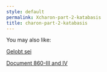 ```yaml
---
style: default
permalink: Xcharon-part-2-katabasis
title: charon-part-2-katabasis
---
```

You may also like:

[Gelobt sei](http://scp-wiki.net/gelobt-sei)

[Document 860-III and IV](http://scp-wiki.net/document-860-iii-and-iv)
